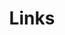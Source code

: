 ---
title: Links
links:
  - title: 敏捷开发资源大全
    description: 敏捷开发资源大全
    website: https://www.agile123.net/
    image: https://github.githubassets.com/images/modules/logos_page/GitHub-Mark.png
  - title: 中国 DevOps 社区
    description: 中国 DevOps 社区
    website: https://devopschina.org
    image: https://devopschina.org/wp-content/uploads/2022/05/logo-v1.png
menu:
    main: 
        weight: 15
        params:
            icon: link

comments: false
---